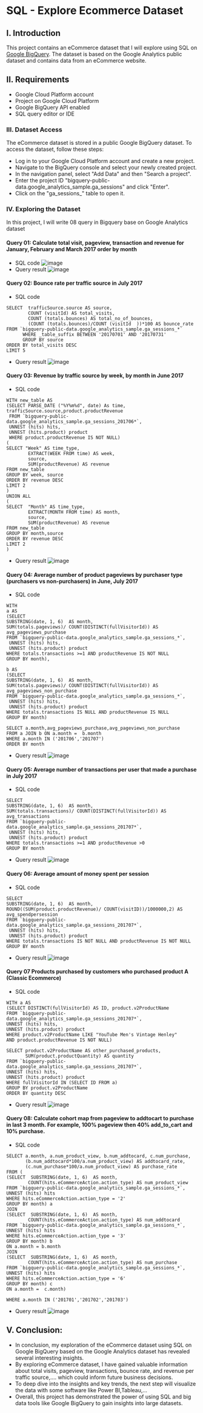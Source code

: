 # SQL - Explore Ecommerce Dataset
## I. Introduction
This project contains an eCommerce dataset that I will explore using SQL on [Google BigQuery](https://cloud.google.com/bigquery). The dataset is based on the Google Analytics public dataset and contains data from an eCommerce website.
## II. Requirements
- Google Cloud Platform account
- Project on Google Cloud Platform
- Google BigQuery API enabled
- SQL query editor or IDE
### III. Dataset Access
The eCommerce dataset is stored in a public Google BigQuery dataset. To access the dataset, follow these steps:

- Log in to your Google Cloud Platform account and create a new project.
- Navigate to the BigQuery console and select your newly created project.
- In the navigation panel, select "Add Data" and then "Search a project".
- Enter the project ID "bigquery-public-data.google_analytics_sample.ga_sessions" and click "Enter".
- Click on the "ga_sessions_" table to open it.
### IV. Exploring the Dataset
In this project, I will write 08 query in Bigquery base on Google Analytics dataset
#### Query 01: Calculate total visit, pageview, transaction and revenue for January, February and March 2017 order by month
* SQL code
  ![image](https://i.postimg.cc/Hn3rrb3Y/Screen-Shot-2023-07-21-at-12-34-01.png)
* Query result 
  ![image](https://i.postimg.cc/G3zNLHrq/Screen-Shot-2023-07-21-at-12-34-37.png)
#### Query 02: Bounce rate per traffic source in July 2017
* SQL code
```
SELECT  trafficSource.source AS source,
        COUNT (visitId) AS total_visits,
        COUNT (totals.bounces) AS total_no_of_bounces,
        (COUNT (totals.bounces)/COUNT (visitId	))*100 AS bounce_rate
FROM `bigquery-public-data.google_analytics_sample.ga_sessions_*`
      WHERE _table_suffix BETWEEN '20170701' AND '20170731'
      GROUP BY source
ORDER BY total_visits DESC
LIMIT 5
```
* Query result 
  ![image](https://i.postimg.cc/bwTrwxCs/Screen-Shot-2023-07-21-at-13-33-03.png)
#### Query 03: Revenue by traffic source by week, by month in June 2017
* SQL code
```
WITH new_table AS 
(SELECT PARSE_DATE ("%Y%m%d", date) As time, trafficSource.source,product.productRevenue
 FROM `bigquery-public-data.google_analytics_sample.ga_sessions_201706*`,
 UNNEST (hits) hits,
 UNNEST (hits.product) product 
 WHERE product.productRevenue IS NOT NULL)
(
SELECT "Week" AS time_type,
        EXTRACT(WEEK FROM time) AS week, 
        source, 
        SUM(productRevenue) AS revenue
FROM new_table
GROUP BY week, source
ORDER BY revenue DESC
LIMIT 2
)
UNION ALL
(
SELECT  "Month" AS time_type,
        EXTRACT(MONTH FROM time) AS month, 
        source,
        SUM(productRevenue) AS revenue
FROM new_table
GROUP BY month,source
ORDER BY revenue DESC
LIMIT 2
)
```
* Query result
  ![image](https://i.postimg.cc/JnL5wVh9/Screen-Shot-2023-07-21-at-13-45-59.png)
#### Query 04: Average number of product pageviews by purchaser type (purchasers vs non-purchasers) in June, July 2017
* SQL code
```
WITH 
a AS 
(SELECT 
SUBSTRING(date, 1, 6)  AS month,
SUM(totals.pageviews)/ COUNT(DISTINCT(fullVisitorId)) AS avg_pageviews_purchase
FROM `bigquery-public-data.google_analytics_sample.ga_sessions_*`,
 UNNEST (hits) hits,
 UNNEST (hits.product) product
WHERE totals.transactions >=1 AND productRevenue IS NOT NULL
GROUP BY month),

b AS
(SELECT 
SUBSTRING(date, 1, 6)  AS month,
SUM(totals.pageviews)/ COUNT(DISTINCT(fullVisitorId)) AS avg_pageviews_non_purchase
FROM `bigquery-public-data.google_analytics_sample.ga_sessions_*`,
 UNNEST (hits) hits,
 UNNEST (hits.product) product
WHERE totals.transactions IS NULL AND productRevenue IS NULL
GROUP BY month)

SELECT a.month,avg_pageviews_purchase,avg_pageviews_non_purchase 
FROM a JOIN b ON a.month =  b.month
WHERE a.month IN ('201706','201707')
ORDER BY month 

```
* Query result
  ![image](https://i.postimg.cc/JnL5wVh9/Screen-Shot-2023-07-21-at-13-45-59.png)  
#### Query 05: Average number of transactions per user that made a purchase in July 2017
* SQL code
```
SELECT 
SUBSTRING(date, 1, 6)  AS month,
SUM(totals.transactions)/ COUNT(DISTINCT(fullVisitorId)) AS avg_transactions
FROM `bigquery-public-data.google_analytics_sample.ga_sessions_201707*`,
 UNNEST (hits) hits,
 UNNEST (hits.product) product
WHERE totals.transactions >=1 AND productRevenue >0
GROUP BY month
```
* Query result
  ![image](https://i.postimg.cc/JnrKDCWj/Screen-Shot-2023-07-21-at-13-50-32.png)
#### Query 06: Average amount of money spent per session
* SQL code
```
SELECT 
SUBSTRING(date, 1, 6)  AS month,
ROUND((SUM(product.productRevenue)/ COUNT(visitID))/1000000,2) AS avg_spendpersession
FROM `bigquery-public-data.google_analytics_sample.ga_sessions_201707*`,
 UNNEST (hits) hits,
 UNNEST (hits.product) product
WHERE totals.transactions IS NOT NULL AND productRevenue IS NOT NULL
GROUP BY month
```
* Query result
  ![image](https://i.postimg.cc/g0zNrLRg/Screen-Shot-2023-07-21-at-14-02-24.png)
#### Query 07 Products purchased by customers who purchased product A (Classic Ecommerce)
* SQL code
```
WITH a AS
(SELECT DISTINCT(fullVisitorId) AS ID, product.v2ProductName
FROM `bigquery-public-data.google_analytics_sample.ga_sessions_201707*`,
UNNEST (hits) hits,
UNNEST (hits.product) product
WHERE product.v2ProductName LIKE "YouTube Men's Vintage Henley"
AND product.productRevenue IS NOT NULL)

SELECT product.v2ProductName AS other_purchased_products, 
       SUM(product.productQuantity) AS quantity
FROM `bigquery-public-data.google_analytics_sample.ga_sessions_201707*`,
UNNEST (hits) hits,
UNNEST (hits.product) product
WHERE fullVisitorId IN (SELECT ID FROM a)
GROUP BY product.v2ProductName
ORDER BY quantity DESC 
```
* Query result
  ![image](https://i.postimg.cc/4yN9QX8Q/Screen-Shot-2023-07-21-at-13-55-54.png)
#### Query 08: Calculate cohort map from pageview to addtocart to purchase in last 3 month. For example, 100% pageview then 40% add_to_cart and 10% purchase.
* SQL code
```
SELECT a.month, a.num_product_view, b.num_addtocard, c.num_purchase,
       (b.num_addtocard*100/a.num_product_view) AS addtocard_rate,
       (c.num_purchase*100/a.num_product_view) AS purchase_rate
FROM (
(SELECT  SUBSTRING(date, 1, 6)  AS month,
        COUNT(hits.eCommerceAction.action_type) AS num_product_view
FROM `bigquery-public-data.google_analytics_sample.ga_sessions_*`,
UNNEST (hits) hits
WHERE hits.eCommerceAction.action_type = '2'
GROUP BY month) a
JOIN
(SELECT  SUBSTRING(date, 1, 6)  AS month,
        COUNT(hits.eCommerceAction.action_type) AS num_addtocard
FROM `bigquery-public-data.google_analytics_sample.ga_sessions_*`,
UNNEST (hits) hits
WHERE hits.eCommerceAction.action_type = '3'
GROUP BY month) b
ON a.month = b.month
JOIN
(SELECT  SUBSTRING(date, 1, 6)  AS month,
        COUNT(hits.eCommerceAction.action_type) AS num_purchase
FROM `bigquery-public-data.google_analytics_sample.ga_sessions_*`,
UNNEST (hits) hits
WHERE hits.eCommerceAction.action_type = '6'
GROUP BY month) c
ON a.month =  c.month) 

WHERE a.month IN ('201701','201702','201703')
```
* Query result
  ![image](https://i.postimg.cc/q7qBwz0R/Screen-Shot-2023-07-21-at-13-58-39.png)
## V. Conclusion:
* In conclusion, my exploration of the eCommerce dataset using SQL on Google BigQuery based on the Google Analytics dataset has revealed several interesting insights.
* By exploring eCommerce dataset, I have gained valuable information about total visits, pageview, transactions, bounce rate, and revenue per traffic source,.... which could inform future business decisions.
* To deep dive into the insights and key trends, the next step will visualize the data with some software like Power BI,Tableau,...
* Overall, this project has demonstrated the power of using SQL and big data tools like Google BigQuery to gain insights into large datasets.